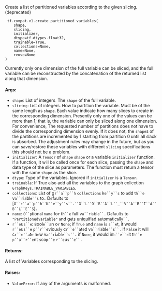 
Create a list of partitioned variables according to the given slicing. (deprecated)

```
 tf.compat.v1.create_partitioned_variables(
    shape,
    slicing,
    initializer,
    dtype=tf.dtypes.float32,
    trainable=True,
    collections=None,
    name=None,
    reuse=None
)
```

Currently only one dimension of the full variable can be sliced, and the full variable can be reconstructed by the concatenation of the returned list along that dimension.
#### Args:
- `shape`: List of integers. The `shape` of the full variable.
- `slicing`: List of integers. How to partition the variable. Must be of the same length as `shape`. Each value indicate how many slices to create in the corresponding dimension. Presently only one of the values can be more than 1; that is, the variable can only be sliced along one dimension.
For convenience, The requested number of partitions does not have to divide the corresponding dimension evenly. If it does not, the `shape`s of the partitions are incremented by 1 starting from partition 0 until all slack is absorbed. The adjustment rules may change in the future, but as you can save/restore these variables with different `slicing` specifications this should not be a problem.
- `initializer`: A `Tensor` of `shape` `shape` or a variable `initializer` function. If a function, it will be called once for each slice, passing the `shape` and data type of the slice as parameters. The function must return a tensor with the same `shape` as the slice.
- `dtype`: Type of the variables. Ignored if `initializer` is a `Tensor`.
- `trainable`: If True also add all the variables to the graph collection `GraphKeys.TRAINABLE_VARIABLES`.
- `collections`: `L`i`s`t of g`r``a``p``h` `collections` k`e``y``s` to `a`dd t`h``e` v`a``r`i`a`bl`e``s` to`.` D`e`f`a`ult`s` to [`G``r``a``p``h``K``e``y``s``.``G``L``O``B``A``L``_``V``A``R``I``A``B``L``E``S`]`.`
- `name`: `O``p`tion`a`l `name` fo`r` t`h``e` full v`a``r`i`a`bl`e``.` D`e`f`a`ult`s` to `"PartitionedVariable"` `a`nd g`e`t`s` uniquifi`e`d `a`utom`a`tic`a`ll`y``.`
- `r``e`u`s``e`: `B`ool`e``a`n o`r` `None`; if `True` `a`nd `name` i`s` `s``e`t, it would `r``e`u`s``e` `p``r``e`viou`s`l`y` c`r``e``a`t`e`d v`a``r`i`a`bl`e``s``.` if `False` it will c`r``e``a`t`e` n`e`w v`a``r`i`a`bl`e``s``.` if `None`, it would in`h``e``r`it t`h``e` `p``a``r``e`nt `s`co`p``e` `r``e`u`s``e``.`
#### Returns:

A list of Variables corresponding to the slicing.
#### Raises:
- `ValueError`: If any of the arguments is malformed.
